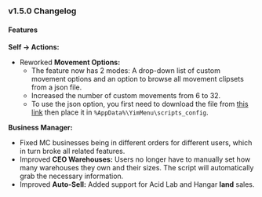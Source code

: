 ### v1.5.0 Changelog

#### Features

**Self -> Actions:**

- Reworked **Movement Options:**
  - The feature now has 2 modes: A drop-down list of custom movement options and an option to browse all movement clipsets from a json file.
  - Increased the number of custom movements from 6 to 32.
  - To use the json option, you first need to download the file from [this link](https://github.com/DurtyFree/gta-v-data-dumps/blob/master/movementClipsetsCompact.json) then place it in `%AppData%\YimMenu\scripts_config`.

**Business Manager:**

- Fixed MC businesses being in different orders for different users, which in turn broke all related features.
- Improved **CEO Warehouses:** Users no longer have to manually set how many warehouses they own and their sizes. The script will automatically grab the necessary information.
- Improved **Auto-Sell:** Added support for Acid Lab and Hangar **land** sales.
